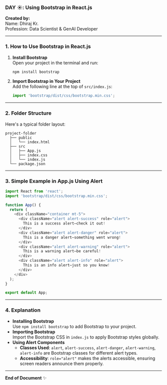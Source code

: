 ### DAY ☀️: Using Bootstrap in React.js

**Created by:**  
Name: Dhiraj Kr.  
Profession: Data Scientist & GenAI Developer

---

### 1. How to Use Bootstrap in React.js
1. **Install Bootstrap**  
   Open your project in the terminal and run:
   ```bash
   npm install bootstrap
   ```
2. **Import Bootstrap in Your Project**  
   Add the following line at the top of `src/index.js`:
   ```javascript
   import 'bootstrap/dist/css/bootstrap.min.css';
   ```

---

### 2. Folder Structure
Here's a typical folder layout:
```
project-folder
  ├── public
  │   └── index.html
  ├── src
  │   ├── App.js
  │   ├── index.css
  │   └── index.js
  └── package.json
```

---

### 3. Simple Example in App.js Using Alert
```javascript
import React from 'react';
import 'bootstrap/dist/css/bootstrap.min.css';

function App() {
  return (
    <div className="container mt-5">
      <div className="alert alert-success" role="alert">
        This is a success alert—check it out!
      </div>
      <div className="alert alert-danger" role="alert">
        This is a danger alert—something went wrong!
      </div>
      <div className="alert alert-warning" role="alert">
        This is a warning alert—be careful!
      </div>
      <div className="alert alert-info" role="alert">
        This is an info alert—just so you know!
      </div>
    </div>
  );
}

export default App;
```

---

### 4. Explanation
- **Installing Bootstrap**  
  Use `npm install bootstrap` to add Bootstrap to your project.
- **Importing Bootstrap**  
  Import the Bootstrap CSS in `index.js` to apply Bootstrap styles globally.
- **Using Alert Components**  
  - **Classes Used**: `alert`, `alert-success`, `alert-danger`, `alert-warning`, `alert-info` are Bootstrap classes for different alert types.
  - **Accessibility**: `role="alert"` makes the alerts accessible, ensuring screen readers announce them properly.

---

**End of Document** ✨

